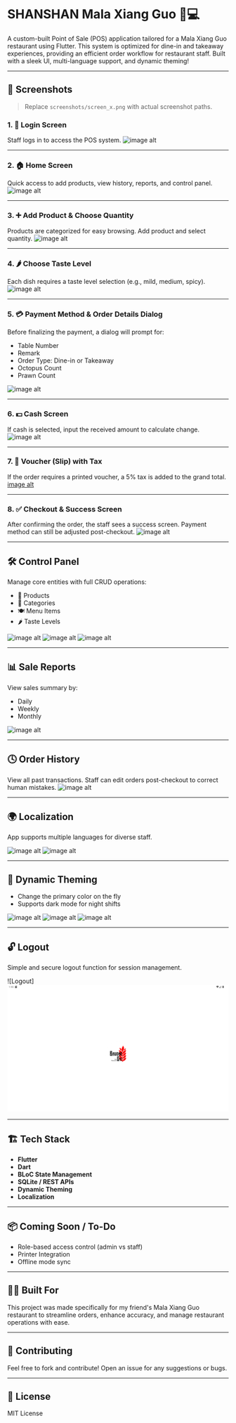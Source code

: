 # SHANSHAN Mala Xiang Guo 🍲💻

A custom-built Point of Sale (POS) application tailored for a Mala Xiang Guo restaurant using Flutter. This system is optimized for dine-in and takeaway experiences, providing an efficient order workflow for restaurant staff. Built with a sleek UI, multi-language support, and dynamic theming!

---

## 📸 Screenshots

> Replace `screenshots/screen_x.png` with actual screenshot paths.

### 1. 🔐 Login Screen
Staff logs in to access the POS system.
![image alt](https://github.com/khamenkhai/shanshan_screenshots/blob/main/images/login.png?raw=true)

---

### 2. 🏠 Home Screen
Quick access to add products, view history, reports, and control panel.
![image alt](https://github.com/khamenkhai/shanshan_screenshots/blob/main/images/home.png?raw=true)

---

### 3. ➕ Add Product & Choose Quantity
Products are categorized for easy browsing. Add product and select quantity.
![image alt](https://github.com/khamenkhai/shanshan_screenshots/blob/main/images/add_product.png?raw=true)

---

### 4. 🌶 Choose Taste Level
Each dish requires a taste level selection (e.g., mild, medium, spicy).
![image alt](https://github.com/khamenkhai/shanshan_screenshots/blob/main/images/choose_taste_levels.png?raw=true)

---

### 5. 💳 Payment Method & Order Details Dialog
Before finalizing the payment, a dialog will prompt for:
- Table Number
- Remark
- Order Type: Dine-in or Takeaway
- Octopus Count
- Prawn Count

![image alt](https://github.com/khamenkhai/shanshan_screenshots/blob/main/images/checkout_dialog.png?raw=true)

---

### 6. 💵 Cash Screen
If cash is selected, input the received amount to calculate change.
![image alt](https://github.com/khamenkhai/shanshan_screenshots/blob/main/images/add_cash_no_voucher.png?raw=true)

---

### 7. 🧾 Voucher (Slip) with Tax
If the order requires a printed voucher, a 5% tax is added to the grand total.
[image alt](https://github.com/khamenkhai/shanshan_screenshots/blob/main/images/add_cash_amount_voucher.png?raw=true)

---

### 8. ✅ Checkout & Success Screen
After confirming the order, the staff sees a success screen. Payment method can still be adjusted post-checkout.
![image alt](https://github.com/khamenkhai/shanshan_screenshots/blob/main/images/ordre_success.png?raw=true)

---

## 🛠 Control Panel

Manage core entities with full CRUD operations:
- 🍱 Products
- 📂 Categories
- 🍽 Menu Items
- 🌶 Taste Levels

![image alt](https://github.com/khamenkhai/shanshan_screenshots/blob/main/images/Screenshot_1745339052.png?raw=true)
![image alt](https://github.com/khamenkhai/shanshan_screenshots/blob/main/images/Screenshot_1745339055.png?raw=true)
![image alt](https://github.com/khamenkhai/shanshan_screenshots/blob/main/images/Screenshot_1745339061.png?raw=true)

---

## 📊 Sale Reports

View sales summary by:
- Daily
- Weekly
- Monthly

![image alt](https://github.com/khamenkhai/shanshan_screenshots/blob/main/images/montly_report.png?raw=true)

---

## 🕓 Order History

View all past transactions. Staff can edit orders post-checkout to correct human mistakes.
![image alt](https://github.com/khamenkhai/shanshan_screenshots/blob/main/images/sale_history.png?raw=true)

---

## 🌍 Localization

App supports multiple languages for diverse staff.

![image alt](https://github.com/khamenkhai/shanshan_screenshots/blob/main/images/Screenshot_1745339076.png?raw=true)
![image alt](https://github.com/khamenkhai/shanshan_screenshots/blob/main/images/Screenshot_1745339081.png?raw=true)

---

## 🎨 Dynamic Theming

- Change the primary color on the fly
- Supports dark mode for night shifts

![image alt](https://github.com/khamenkhai/shanshan_screenshots/blob/main/images/Screenshot_1745339331.png?raw=true)
![image alt](https://github.com/khamenkhai/shanshan_screenshots/blob/main/images/Screenshot_1745339350.png?raw=true)
![image alt](https://github.com/khamenkhai/shanshan_screenshots/blob/main/images/Screenshot_1745339358.png?raw=true)

---

## 🔓 Logout

Simple and secure logout function for session management.

![Logout]![image alt](https://github.com/khamenkhai/bawdargyi_pos_screenshots/blob/main/images/1.splash.png?raw=true)

---

## 🏗 Tech Stack

- **Flutter**
- **Dart**
- **BLoC State Management**
- **SQLite / REST APIs**
- **Dynamic Theming**
- **Localization**

---

## 📦 Coming Soon / To-Do
- Role-based access control (admin vs staff)
- Printer Integration
- Offline mode sync

---

## 👨‍🍳 Built For

This project was made specifically for my friend's Mala Xiang Guo restaurant to streamline orders, enhance accuracy, and manage restaurant operations with ease.

---

## 🤝 Contributing

Feel free to fork and contribute! Open an issue for any suggestions or bugs.

---

## 📄 License

MIT License

